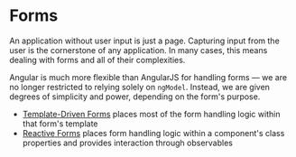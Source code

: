 # Forms

An application without user input is just a page. Capturing input from the user is the cornerstone of any application. In many cases, this means dealing with forms and all of their complexities.

Angular is much more flexible than AngularJS for handling forms — we are no longer restricted to relying solely on `ngModel`. Instead, we are given degrees of simplicity and power, depending on the form's purpose.

- [Template-Driven Forms](template-driven_forms/) places most of the form handling logic within that form's template
- [Reactive Forms](reactive-forms/) places form handling logic within a component's class properties and provides interaction through observables
